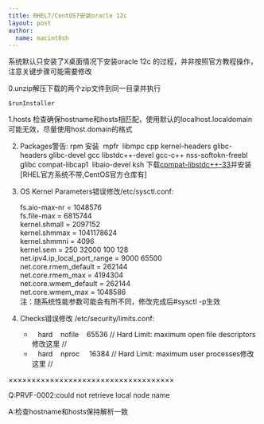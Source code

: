 ```yaml
---
title: RHEL7/CentOS7安装oracle 12c
layout: post
author:
  name: macint0sh
---
```

系统默认只安装了X桌面情况下安装oracle 12c 的过程，并非按照官方教程操作，注意关键步骤可能需要修改

0.unzip解压下载的两个zip文件到同一目录并执行    
    
    $runInstaller

1.hosts
检查确保hostname和hosts相匹配，使用默认的localhost.localdomain可能无效，尽量使用host.domain的格式

2. Packages警告:
rpm 安装  mpfr  libmpc cpp kernel-headers glibc-headers glibc-devel gcc libstdc++-devel gcc-c++ nss-softokn-freebl glibc compat-libcap1  libaio-devel ksh
下载[cpmpat-libstdc++-33](http://mirrors.ustc.edu.cn/centos/7.2.1511/os/x86_64/Packages/compat-libstdc%2B%2B-33-3.2.3-72.el7.x86_64.rpm)并安装[RHEL官方系统不带,CentOS官方仓库有]

3. OS Kernel Parameters错误修改/etc/sysctl.conf:     
    
    fs.aio-max-nr = 1048576      
    fs.file-max = 6815744       
    kernel.shmall = 2097152      
    kernel.shmmax = 1041178624      
    kernel.shmmni = 4096          
    kernel.sem = 250 32000 100 128           
    net.ipv4.ip_local_port_range = 9000 65500        
    net.core.rmem_default = 262144      
    net.core.rmem_max = 4194304      
    net.core.wmem_default = 262144      
    net.core.wmem_max = 1048586       
    注：随系统性能参数可能会有所不同，修改完成后#sysctl -p生效      

4. Checks错误修改 /etc/security/limits.conf:       
    
    *    hard    nofile    65536 // Hard Limit: maximum open file descriptors修改这里 //     
    *    hard    nproc     16384 // Hard Limit: maximum user processes修改这里 //       

××××××××××××××××××××××××××××××××××××

Q:PRVF-0002:could not retrieve local node name

A:检查hostname和hosts保持解析一致
